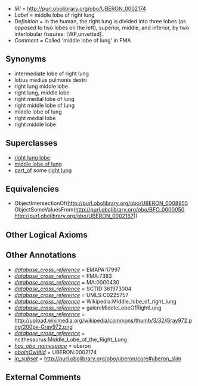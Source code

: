  * *IRI* = http://purl.obolibrary.org/obo/UBERON_0002174
 * *Label* = middle lobe of right lung
 * *Definition* = In the human, the right lung is divided into three lobes (as opposed to two lobes on the left), superior, middle, and inferior, by two interlobular fissures: [WP,unvetted].
 * *Comment* = Called 'middle lobe of lung' in FMA

## Synonyms

 * intermediate lobe of right lung
 * lobus medius pulmonis dextri
 * right lung middle lobe
 * right lung, middle lobe
 * right medial lobe of lung
 * right middle lobe of lung
 * middle lobe of lung
 * right medial lobe
 * right middle lobe

## Superclasses

 * [right lung lobe](../../UBERON/18/UBERON_0006518.md)
 * [middle lobe of lung](../../UBERON/55/UBERON_0008955.md)
 * [part_of](../../BFO/50/BFO_0000050.md) some [right lung](../../UBERON/67/UBERON_0002167.md)

## Equivalencies

 * ObjectIntersectionOf(<http://purl.obolibrary.org/obo/UBERON_0008955> ObjectSomeValuesFrom(<http://purl.obolibrary.org/obo/BFO_0000050> <http://purl.obolibrary.org/obo/UBERON_0002167>))

## Other Logical Axioms


## Other Annotations

 * *[database_cross_reference](../../ef/oboInOwl#hasDbXref.md)* = EMAPA:17997
 * *[database_cross_reference](../../ef/oboInOwl#hasDbXref.md)* = FMA:7383
 * *[database_cross_reference](../../ef/oboInOwl#hasDbXref.md)* = MA:0000430
 * *[database_cross_reference](../../ef/oboInOwl#hasDbXref.md)* = SCTID:361973004
 * *[database_cross_reference](../../ef/oboInOwl#hasDbXref.md)* = UMLS:C0225757
 * *[database_cross_reference](../../ef/oboInOwl#hasDbXref.md)* = Wikipedia:Middle_lobe_of_right_lung
 * *[database_cross_reference](../../ef/oboInOwl#hasDbXref.md)* = galen:MiddleLobeOfRightLung
 * *[database_cross_reference](../../ef/oboInOwl#hasDbXref.md)* = http://upload.wikimedia.org/wikipedia/commons/thumb/3/32/Gray972.png/200px-Gray972.png
 * *[database_cross_reference](../../ef/oboInOwl#hasDbXref.md)* = ncithesaurus:Middle_Lobe_of_the_Right_Lung
 * *[has_obo_namespace](../../ce/oboInOwl#hasOBONamespace.md)* = uberon
 * *[oboInOwl#id](../../id/oboInOwl#id.md)* = UBERON:0002174
 * *[in_subset](../../et/oboInOwl#inSubset.md)* = http://purl.obolibrary.org/obo/uberon/core#uberon_slim

## External Comments

